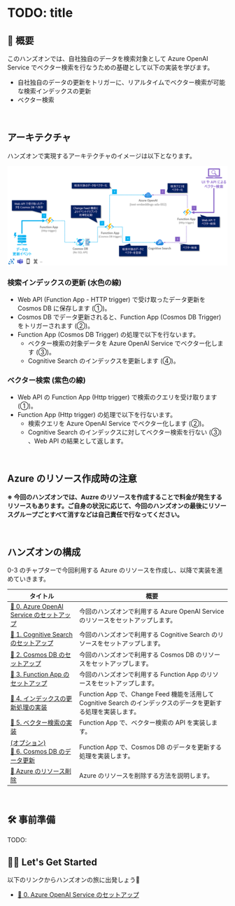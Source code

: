 # TODO: title

## 💫 概要

このハンズオンでは、自社独自のデータを検索対象として Azure OpenAI Service でベクター検索を行なうための基礎として以下の実装を学びます。

- 自社独自のデータの更新をトリガーに、リアルタイムでベクター検索が可能な検索インデックスの更新
- ベクター検索

<br>

## アーキテクチャ

ハンズオンで実現するアーキテクチャのイメージは以下となります。

![](./docs/images/R1.png)

### 検索インデックスの更新 (水色の線)

- Web API (Function App - HTTP trigger) で受け取ったデータ更新を Cosmos DB に保存します (①)。
- Cosmos DB でデータ更新されると、Function App (Cosmos DB Trigger) をトリガーされます (②)。
- Function App (Cosmos DB Trigger) の処理で以下を行ないます。
  - ベクター検索の対象データを Azure OpenAI Service でベクター化します (③)。
  - Cognitive Search のインデックスを更新します (④)。

### ベクター検索 (紫色の線)

- Web API の Function App (Http trigger) で検索のクエリを受け取ります (①)。
- Function App (Http trigger) の処理で以下を行ないます。
  - 検索クエリを Azure OpenAI Service でベクター化します (②)。
  - Cognitive Search のインデックスに対してベクター検索を行ない (③) 、Web API の結果として返します。

<br>

## Azure のリソース作成時の注意

**※ 今回のハンズオンでは、Auzre のリソースを作成することで料金が発生するリソースもあります。ご自身の状況に応じて、今回のハンズオンの最後にリソースグループごとすべて消すなどは自己責任で行なってください。**

<br>

## ハンズオンの構成

0-3 のチャプターで今回利用する Azure のリソースを作成し、以降で実装を進めていきます。

タイトル | 概要
--- | ---
[🧪 0. Azure OpenAI Service のセットアップ](./docs/setup-cognitive-search.md) | 今回のハンズオンで利用する Azure OpenAI Service のリソースをセットアップします。
[🧪 1. Cognitive Search のセットアップ](./docs/setup-cognitive-search.md) | 今回のハンズオンで利用する Cognitive Search のリソースをセットアップします。
[🧪 2. Cosmos DB のセットアップ](./docs/setup-cosmos-db.md) | 今回のハンズオンで利用する Cosmos DB のリソースをセットアップします。
[🧪 3. Function App のセットアップ](./docs/setup-function-app.md) | 今回のハンズオンで利用する Function App のリソースをセットアップします。
[🧪 4. インデックスの更新処理の実装](./docs/implement-change-feed-dotnet.md) | Function App で、Change Feed 機能を活用して Cognitive Search のインデックスのデータを更新する処理を実装します。
[🧪 5. ベクター検索の実装](./docs/implement-vector-search.md) | Function App で、ベクター検索の API を実装します。
[(オプション) <br>🧪 6. Cosmos DB のデータ更新](./docs/Implement-cosmos-db-operations.md) | Function App で、Cosmos DB のデータを更新する処理を実装します。
[🚮 Azure のリソース削除](./docs/remove-azure-resources.md) | Azure のリソースを削除する方法を説明します。

<br>

## 🛠️ 事前準備

TODO:




## 🧑‍💻 Let's Get Started

以下のリンクからハンズオンの旅に出発しょう🚀

- [🧪 0. Azure OpenAI Service のセットアップ](./docs/setup-azure-openai.md)
